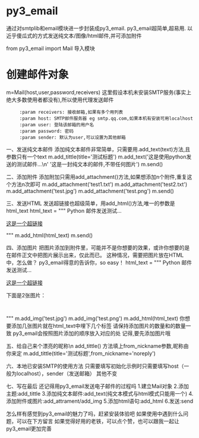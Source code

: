  # py3_email
 通过对smtplib和email模块进一步封装成py3_email.
 py3_email超简单,超易用. 以近乎傻瓜式的方式发送纯文本/图像/html邮件,并可添加附件
 
 from py3_email import Mail 导入模块
 
 # 创建邮件对象
 m=Mail(host,user,password,receivers)
 这里假设本机未安装SMTP服务(事实上绝大多数使用者都没有),所以使用代理发送邮件
 
         :param receivers: 接收邮箱,如果有多个用列表
         :param host: SMTP邮件服务器 eg smtp.qq.com,如果本机有安装可用localhost
         :param user: 登陆该邮箱的用户名
         :param password: 密码
         :param sender: 默认为user,可以设置为其他邮箱
 
 一、发送纯文本邮件
 添加纯文本邮件非常简单，只需要用.add_text(text)方法,且参数只有一个text
 m.add_tittle(title='测试标题')
 m.add_text('这是使用python发送的测试邮件...\n'
            '这是一封纯文本的邮件,不带任何图片')
 m.send()
 
 
 二、添加附件
 添加附加只需用add_attachment()方法,如果想添加n个附件,重复这个方法n次即可
 m.add_attachment('test1.txt')
 m.add_attachment('test2.txt')
 m.add_attachment('test.jpg')
 m.add_attachment('test.png')
 m.send()
 
 三、发送HTML
 发送超链接也超级简单，用add_html()方法,唯一的参数是html_text
 html_text = """
 <h>Python 邮件发送测试...</h>
 <p><a href="https://github.com/vfrtgb158/email/tree/master">这是一个超链接</a></p>
 """
 m.add_html(html_text)
 m.send()
 
 四、添加图片
 把图片添加到附件里，可能并不是你想要的效果，或许你想要的是在邮件正文中把图片展示出来，仅此而已。
 这种情况，需要把图片放在HTML中，怎么做？
 py3_email得意的告诉你，so easy！
 html_text = """
     <h>Python 邮件发送测试...</h>
     <p><a href="https://github.com/vfrtgb158/email/tree/master">这是一个超链接</a></p>
     <p>下面是2张图片：</p>
     <p><img></p>
     <p><img></p>
     """
 m.add_img('test.jpg')
 m.add_img('test.png')
 m.add_html(html_text)
 你想要添加几张图片就在html_text中埋下几个<img>标签
 请保持添加图片的数量和<img>的数量一致
 py3_email会按照图片添加的顺序放入对应的<img>处
 记得,要先添加图片哦
 
 五、给自己来个漂亮的昵称\n
 add_tittle() 方法填上from_nickname参数,昵称由你来定
 m.add_tittle(title='测试标题',from_nickname='noreply')
 
 六、本地已安装SMTP的使用方法
 只需要填写初始化示例时只需要填写host（一般为localhost），sender（发送邮箱）
 其他不变
 
 七、写在最后
 还记得用py3_email发送电子邮件的过程吗
 1.建立Mail对象
 2.添加主题:add_tittle
 3.添加纯文本邮件:add_text(纯文本模式与html模式只能用一个)
 4.添加附件或图片:add_attrament/add_img
 5.添加html语句:add_html
 6.发送:send
 
 
 怎么样有感觉到py3_email的魅力了吗，赶紧安装体验吧
 如果使用中遇到什么问题，可以在下方留言
 如果觉得好用的老铁，可以点个赞，也可以跟我一起让py3_email更加完善
